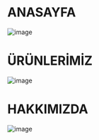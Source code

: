 # ANASAYFA 
![image](https://github.com/cengarm/2023FRONTEND/assets/126611512/676645e0-6a92-4236-b498-00428efcfe22)
# ÜRÜNLERİMİZ
![image](https://github.com/cengarm/2023FRONTEND/assets/126611512/f412b4c1-6713-4e37-9856-6d21d441d9bb)
# HAKKIMIZDA
![image](https://github.com/cengarm/2023FRONTEND/assets/126611512/05b9e3b9-8d30-4c65-9a83-19a65040588c)
